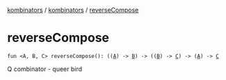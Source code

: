 [kombinators](../index.md) / [kombinators](index.md) / [reverseCompose](./reverse-compose.md)

# reverseCompose

`fun <A, B, C> reverseCompose(): ((`[`A`](reverse-compose.md#A)`) -> `[`B`](reverse-compose.md#B)`) -> ((`[`B`](reverse-compose.md#B)`) -> `[`C`](reverse-compose.md#C)`) -> (`[`A`](reverse-compose.md#A)`) -> `[`C`](reverse-compose.md#C)

Q combinator - queer bird

